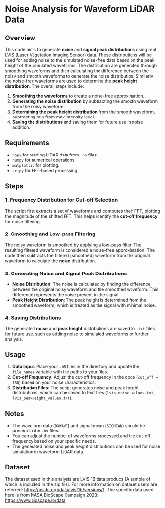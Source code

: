 # Noise Analysis for Waveform LiDAR Data

## Overview

This code aims to generate **noise** and **signal peak distributions** using real LVIS (Laser Vegetation Imaging Sensor) data. These distributions will be used for adding noise to the simulated noise-free data based on the peak height of the simulated waveforms. The distribution are generated through smoothing waveforms and then calculating the difference between the noisy and smooth waveforms to generate the noise distribution. Similarly the noise-free waveforms are used to determine the **peak height distribution**. The overall steps include:

1. **Smoothing the waveforms** to create a noise-free approximation.
2. **Generating the noise distribution** by subtracting the smooth waveform from the noisy waveform.
3. **Determining the peak height distribution** from the smooth waveform, subtracting min from max intensity level.
4. **Saving the distributions** and saving them for future use in noise addition.

## Requirements

- `h5py` for reading LiDAR data from `.h5` files.
- `numpy` for numerical operations.
- `matplotlib` for plotting.
- `scipy` for FFT-based processing.

## Steps

### 1. Frequency Distribution for Cut-off Selection

The script first extracts a set of waveforms and computes their FFT, plotting the magnitude of the shifted FFT. This helps identify the **cut-off frequency** for noise filtering.

### 2. Smoothing and Low-pass Filtering

The noisy waveform is smoothed by applying a low-pass filter. The resulting filtered waveform is considered a noise-free approximation. The code then subtracts the filtered (smoothed) waveform from the original waveform to calculate the **noise** distribution.

### 3. Generating Noise and Signal Peak Distributions

- **Noise Distribution**: The noise is calculated by finding the difference between the original noisy waveform and the smoothed waveform. This difference represents the noise present in the signal.
- **Peak Height Distribution**: The peak height is determined from the smoothed waveform, which is treated as the signal with minimal noise.

### 4. Saving Distributions

The generated **noise** and **peak height** distributions are saved to `.txt` files for future use, such as adding noise to simulated waveforms or further analysis.

## Usage

1. **Data Input**: Place your `.h5` files in the directory and update the `file_names` variable with the paths to your files.
2. **Cut-off Frequency**: Adjust the cut-off frequency in the code (`cut_off = 150`) based on your noise characteristics.
3. **Distribution Files**: The script generates noise and peak height distributions, which can be saved to text files (`lvis_noise_values.txt`, `lvis_peakHeight_values.txt`).

## Notes

- The waveform data (`RXWAVE`) and signal mean (`SIGMEAN`) should be present in the `.h5` files.
- You can adjust the number of waveforms processed and the cut-off frequency based on your specific needs.
- The generated noise and peak height distributions can be used for noise simulation in waveform LiDAR data.

## Dataset
 
The dataset used in this analysis are LVIS 1B data producs (A sample of which is included in the zip file). For more information on dataset users are
referred: https://nsidc.org/data/lvisf1b/versions/1. The specific data used here is from NASA BioScape Campaign 2023: https://www.bioscape.io/data.